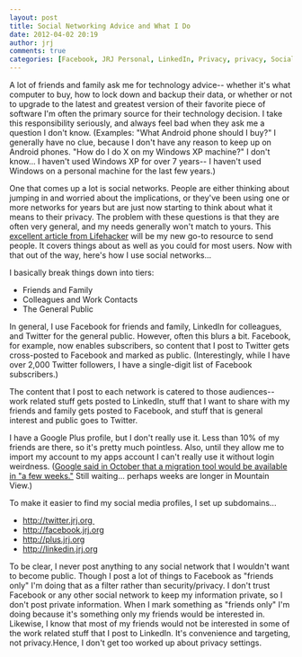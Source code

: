 ```yaml
---
layout: post
title: Social Networking Advice and What I Do
date: 2012-04-02 20:19
author: jrj
comments: true
categories: [Facebook, JRJ Personal, LinkedIn, Privacy, privacy, Social Media, Technology, Twitter]
---
```

A lot of friends and family ask me for technology advice-- whether it's what computer to buy, how to lock down and backup their data, or whether or not to upgrade to the latest and greatest version of their favorite piece of software I'm often the primary source for their technology decision. I take this responsibility seriously, and always feel bad when they ask me a question I don't know. (Examples: "What Android phone should I buy?" I generally have no clue, because I don't have any reason to keep up on Android phones. "How do I do X on my Windows XP machine?" I don't know... I haven't used Windows XP for over 7 years-- I haven't used Windows on a personal machine for the last few years.)

One that comes up a lot is social networks. People are either thinking about jumping in and worried about the implications, or they've been using one or more networks for years but are just now starting to think about what it means to their privacy. The problem with these questions is that they are often very general, and my needs generally won't match to yours. This <a href="http://lifehacker.com/5898370/should-i-keep-my-personal-and-professional-identities-completely-separate-online">excellent article from Lifehacker</a> will be my new go-to resource to send people. It covers things about as well as you could for most users. Now with that out of the way, here's how I use social networks...

I basically break things down into tiers:
<ul>
	<li>Friends and Family</li>
	<li>Colleagues and Work Contacts</li>
	<li>The General Public</li>
</ul>
In general, I use Facebook for friends and family, LinkedIn for colleagues, and Twitter for the general public. However, often this blurs a bit. Facebook, for example, now enables subscribers, so content that I post to Twitter gets cross-posted to Facebook and marked as public. (Interestingly, while I have over 2,000 Twitter followers, I have a single-digit list of Facebook subscribers.)

The content that I post to each network is catered to those audiences-- work related stuff gets posted to LinkedIn, stuff that I want to share with my friends and family gets posted to Facebook, and stuff that is general interest and public goes to Twitter.

I have a Google Plus profile, but I don't really use it. Less than 10% of my friends are there, so it's pretty much pointless. Also, until they allow me to import my account to my apps account I can't really use it without login weirdness. (<a href="http://googleenterprise.blogspot.com/2011/10/google-is-now-available-with-google.html">Google said in October that a migration tool would be available in "a few weeks."</a> Still waiting... perhaps weeks are longer in Mountain View.)

To make it easier to find my social media profiles, I set up subdomains...
<ul>
	<li><a href="http://twitter.jrj.org">http://twitter.jrj.org </a></li>
	<li><a href="http://facebook.jrj.org">http://facebook.jrj.org</a></li>
	<li><a href="http://plus.jrj.org">http://plus.jrj.org</a></li>
	<li><a href="http://linkedin.jrj.org">http://linkedin.jrj.org</a></li>
</ul>
To be clear, I never post anything to any social network that I wouldn't want to become public. Though I post a lot of things to Facebook as "friends only" I'm doing that as a filter rather than security/privacy. I don't trust Facebook or any other social network to keep my information private, so I don't post private information. When I mark something as "friends only" I'm doing because it's something only my friends would be interested in. Likewise, I know that most of my friends would not be interested in some of the work related stuff that I post to LinkedIn. It's convenience and targeting, not privacy.Hence, I don't get too worked up about privacy settings.
